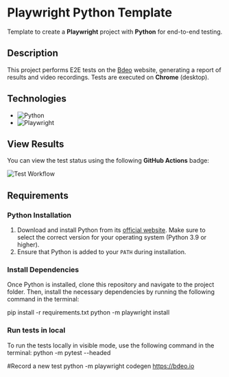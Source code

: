 # Playwright Python Template

Template to create a **Playwright** project with **Python** for end-to-end testing.

## Description

This project performs E2E tests on the [Bdeo](https://bdeo.io/) website, generating a report of results and video recordings. Tests are executed on **Chrome** (desktop).

## Technologies

- ![Python](https://img.shields.io/badge/Python-3.12%2B-blue)  
- ![Playwright](https://img.shields.io/badge/Playwright-v1.48-green)

## View Results

You can view the test status using the following **GitHub Actions** badge:

![Test Workflow](https://github.com/SamantaRamosPodadera/E2E-playwright-Bdeo/actions/workflows/playwright_tests.yml/badge.svg)

## Requirements

### Python Installation

1. Download and install Python from its [official website](https://www.python.org/downloads/). Make sure to select the correct version for your operating system (Python 3.9 or higher).
2. Ensure that Python is added to your `PATH` during installation.

### Install Dependencies

Once Python is installed, clone this repository and navigate to the project folder. Then, install the necessary dependencies by running the following command in the terminal:

pip install -r requirements.txt
python -m playwright install


### Run tests in local
To run the tests locally in visible mode, use the following command in the terminal:
python -m pytest --headed

#Record a new test
python -m playwright codegen https://bdeo.io